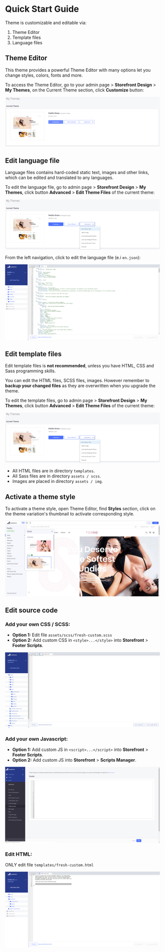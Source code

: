# Quick Start Guide


Theme is customizable and editable via:

1. Theme Editor
2. Template files
3. Language files


## Theme Editor

This theme provides a powerful Theme Editor with many options let you change styles, colors, fonts and more.

To access the Theme Editor, go to your admin page > __Storefront Design__ > __My Themes__, on the Current Theme section, click __Customize__ button:

![Click customize theme](img/click-customize-theme.png)




## Edit language file

Language files contains hard-coded static text, images and other links, which can be edited and translated to any languages.

To edit the language file, go to admin page > __Storefront Design__ > __My Themes__, click button __Advanced__ > __Edit Theme Files__ of the current theme:

![Edit theme files](img/edit-theme-files.png)

From the left navigation, click to edit the language file (e.i `en.json`):

![Edit language file](img/edit-language-file.png)




## Edit template files

Edit template files is __not recommended__, unless you have HTML, CSS and Sass programming skills.

You can edit the HTML files, SCSS files, images. However remember to __backup your changed files__ as they are overwritten when you upgrade the theme.

To edit the template files, go to admin page > __Storefront Design__ > __My Themes__, click button __Advanced__ > __Edit Theme Files__ of the current theme:

![Edit theme files](img/edit-theme-files.png)

- All HTML files are in directory `templates`.
- All Sass files are in directory `assets / scss`.
- Images are placed in directory `assets / img`.




## Activate a theme style

To activate a theme style, open Theme Editor, find __Styles__ section, click on the theme variation's thumbnail to activate corresponding style.

![Edit theme files](img/chooes-theme-style.png)


## Edit source code

### Add your own CSS / SCSS:

- **Option 1:** Edit file `assets/scss/fresh-custom.scss`
- **Option 2:** Add custom CSS  in `<style>...</style>` into **Storefront** > **Footer Scripts**.

![Edit theme files](img/edit-custom-css.jpg)

### Add your own Javascript:

- **Option 1:** Add custom JS in `<script>...</script>` into **Storefront** > **Footer Scripts**.
- **Option 2:** Add custom JS into **Storefront** > **Scripts Manager**.

![Edit theme files](img/custom-theme-js.png)


### Edit HTML:

ONLY edit file `templates/fresh-custom.html`

![Edit theme files](img/custom-theme-template.png)

